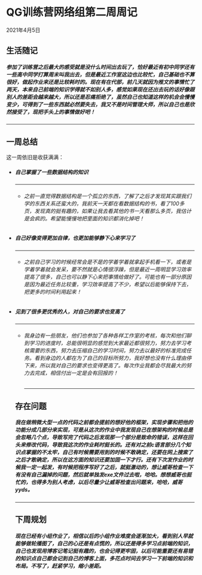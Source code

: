 # QG训练营网络组第二周周记

2021年4月5日

## 生活随记

##### 参加了训练营之后最大的感受就是没什么时间出去玩了，恰好最近有初中同学还有一些高中同学打算周末叫我出去，但是最近工作室这边也比较忙，自己基础也不算很好，做起作业来还是比较耗时的。现在有在代部，前几天就因为推文的事情忙了两天，本来自己前端的知识学得就不如别人多，感觉如果现在还出去玩的话好像跟别人的差距会越来越大，所以还是忍痛拒绝了，虽然自己也知道这样的机会会慢慢变少，可得到了一些东西就必然要失去，我又不是时间管理大师，所以自己也是欣然接受了，现把手头上的事情做好吧！

***

## 一周总结

这一周依旧是收获满满：

+ ##### 自己掌握了一些数据结构的知识

  ***

  + ###### 之前一直觉得数据结构是一个孤立的东西，了解了之后才发现其实跟我们学的东西关系还蛮大的，我前天一天都在看数据结构的书，看了100多页，发现真的挺有趣的，如果让我去看其他的书一天看那么多页，我估计是会疯的。希望能慢慢地把里面的知识都消化掉吧！

+ ##### 自己好像变得更加自律，也更加能够静下心来学习了

  ***

  + ###### 之前自己学习的时候经常会是不是的学着学着就拿起手机看一下，或者是学着学着就会发呆，要不然就是心情很浮躁，但是最近一周明显学习效率提高了很多，自己也可以静下心来把事情给做好了。可能也有一部分原因是因为最近任务比较重，学习效率提高了不少，希望以后能够保持下去，把更多的时间利用起来！

+ ##### 见到了很多更优秀的人，对自己的要求也变高了

  ***

  + ###### 我身边有一些朋友，他们也参加了各种各样工作室的考核，每次和他们聊到学习的进度时，总能很明显的感觉到大家最近都很努力，努力去学习考核需要的东西，努力去压缩自己的学习时间，努力去以最好的标准完成任务。看到身边的人都在为了自己的目标所努力，我好想也没有什么理由停下来，所以我对自己的要求也变得更高了。每次作业我都会尽我最大的努力去完成，相信付出一定是会有回报的！

    ***

  ## 存在问题

  ##### 我在做稍微大型一点的代码之前都会提前的想好他的框架，实现步骤和把他的功能分成几部分来实现，可是从这次的作业中我发现自己在想架构的时候总是会忽略几个点，导致写完了代码之后发现那一个部分是致命的错误，这样在回头来修改代码，导致我这次的作业耗时挺长的。还有对之前c语言部分几个知识点掌握的不太牢，自己有时候需要用到的时候不敢确定，还要在网上搜索了之后才敢确定，所以在这方面的知识还要加固一下才行。还有下次发作业的时候我一定一起发，有时候把程序写好了之后，就挺激动的，想让威哥检查一下有没有自己漏掉的问题，然后就单独发exe文件过去啦，哈哈。想想威哥也挺忙的，也得多为别人考虑，以后尽量少让威哥检查出问题来，哈哈，威哥yyds。

  ***

  ## 下周规划

  ##### 现在已经有小组作业了，相信以后的小组作业难度会逐渐加大，看到别人早就能够做轮播图了，自己的心还是有点慌的，所以还是得多学习点前端的知识，自己也发现用博客记笔记挺有趣的，也会记得更牢固，以后可能重要还有易错的知识点自己都会记到自己的博客上面，多花点时间去学习一下前端的知识和布局。不写了，赶紧学习，缩小差距。

  

  


